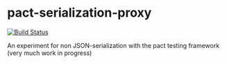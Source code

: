 # pact-serialization-proxy
[![Build Status](https://travis-ci.org/mcon/pact-serialization-proxy.svg?branch=master)](https://travis-ci.org/mcon/pact-serialization-proxy)

An experiment for non JSON-serialization with the pact testing framework (very much work in progress)

